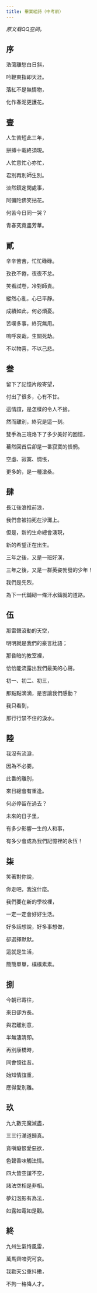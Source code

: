 ```yaml
---
title: 畢業組詩（中考前）
---
```


*原文载QQ空间。*


## 序



浩蕩離愁白日斜，

吟鞭東指即天涯。

落紅不是無情物，

化作春泥更護花。



## 壹



人生苦短此三年，

拼搏十載終須現。

人忙意忙心亦忙，

君別再別師生別。

淡然鎮定閑處事，

阿彌陀佛笑拈花。

何苦今日同一哭？

青春究竟盡芳華。



## 貳



辛辛苦苦，忙忙碌碌。

孜孜不倦，夜夜不怠。

笑看試卷，冷對師責。

縱然心亂，心已平靜。

成績如此，何必煩憂。

苦嘆多事，終究無用。

嗚呼哀哉，生關死劫。

不以物喜，不以己悲。



## 叁



留下了記憶片段寄望，

付出了很多，心有不甘。

這情誼，是怎樣的令人不捨。

然而離別，終究是這一刻。

雙手為三班烙下了多少美好的回憶，

驀然回首后卻是一番寂寞的悵惘。

空虛、寂寞、惆悵，

更多的，是一種滄桑。



## 肆



長江後浪推前浪，

我們會被拍死在沙灘上。

但是，新的生命總會湧現，

新的希望正在出生。

三年之後，又是一班好漢，

三年之後，又是一群英姿勃發的少年！

我們是先烈，

為下一代鋪砌一條汗水鑄就的道路。



## 伍



那雷聲滾動的天空，

明明就是我們的豪言壯語；

那昏暗的教室裡，

恰恰能流露出我們最美的心聲。

初一、初二、初三，

那點點滴滴，是否讓我們感動？

我只看到，

那行行禁不住的淚水。



## 陸



我沒有流淚，

因為不必要。

此番的離別，

來日總會有重逢。

何必停留在過去？

未來的日子里，

有多少影響一生的人和事，

有多少會成為我們記憶裡的永恆！



## 柒



笑著對你說，

你走吧，我沒什麼。

我們要在新的學校裡，

一定一定會好好生活。

好多話想說，好多事想做，

卻選擇默默。

這就是生活，

簡簡單單，樸樸素素。



## 捌



今朝已寄往，

來日卻方長。

與君離別意，

半無淒清即。

再別康橋時，

同會憶往昔。

始知情誼重，

應得愛別離。



## 玖



九九數完魔滅盡，

三三行滿道歸真。

貪嗔癡恨愛惡欲，

色聲香味觸法情。

四大皆空誼不空，

諸法空相是非相。

夢幻泡影有為法，

如露如電如是觀。



## 終



九州生氣恃風雷，

萬馬齊喑究可哀。

我勸天公重抖擻，

不拘一格降人才。


